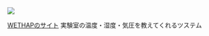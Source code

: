 <img src="https://cdn.discordapp.com/attachments/1081994517701468261/1103355000031285370/banner.png">

[WETHAPのサイト](https://ryoww.github.io/WETHAP/)
実験室の温度・湿度・気圧を教えてくれるツステム
